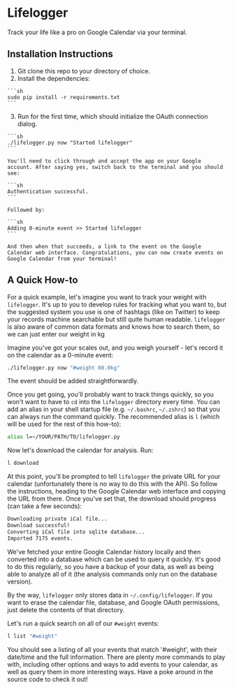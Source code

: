 Lifelogger
==========

Track your life like a pro on Google Calendar via your terminal.


## Installation Instructions

  1. Git clone this repo to your directory of choice.
  2. Install the dependencies:

    ```sh
    sudo pip install -r requirements.txt
    ```

  3. Run for the first time, which should initialize the OAuth connection dialog.

    ```sh
    ./lifelogger.py now "Started lifelogger"
    ```

    You'll need to click through and accept the app on your Google account. After saying yes, switch back to the terminal and you should see:

    ```sh
    Authentication successful.
    ```

    Followed by:

    ```sh
    Adding 0-minute event >> Started lifelogger
    ```

    And then when that succeeds, a link to the event on the Google Calendar web interface. Congratulations, you can now create events on Google Calendar from your terminal!


## A Quick How-to

For a quick example, let's imagine you want to track your weight with `lifelogger`. It's up to you to develop rules for tracking what you want to, but the suggested system you use is one of hashtags (like on Twitter) to keep your records machine searchable but still quite human readable. `lifelogger` is also aware of common data formats and knows how to search them, so we can just enter our weight in kg

Imagine you've got your scales out, and you weigh yourself - let's record it on the calendar as a 0-minute event:

```sh
./lifelogger.py now "#weight 80.0kg"
```

The event should be added straightforwardly.

Once you get going, you'll probably want to track things quickly, so you won't want to have to `cd` into the `lifelogger` directory every time. You can add an alias in your shell startup file (e.g. `~/.bashrc`, `~/.zshrc`) so that you can always run the command quickly. The recommended alias is `l` (which will be used for the rest of this how-to):

```sh
alias l=~/YOUR/PATH/TO/lifelogger.py
```

Now let's download the calendar for analysis. Run:

```sh
l download
```

At this point, you'll be prompted to tell `lifelogger` the private URL for your calendar (unfortunately there is no way to do this with the API). So follow the instructions, heading to the Google Calendar web interface and copying the URL from there. Once you've set that, the download should progress (can take a few seconds):

```sh
Downloading private iCal file...
Download successful!
Converting iCal file into sqlite database...
Imported 7175 events.
```

We've fetched your entire Google Calendar history locally and then converted into a database which can be used to query it quickly. It's good to do this regularly, so you have a backup of your data, as well as being able to analyze all of it (the analysis commands only run on the database version).

By the way, `lifelogger` only stores data in `~/.config/lifelogger`. If you want to erase the calendar file, database, and Google OAuth permissions, just delete the contents of that directory.

Let's run a quick search on all of our `#weight` events:

```sh
l list "#weight"
```

You should see a listing of all your events that match '#weight', with their date/time and the full information. There are plenty more commands to play with, including other options and ways to add events to your calendar, as well as query them in more interesting ways. Have a poke around in the source code to check it out!
